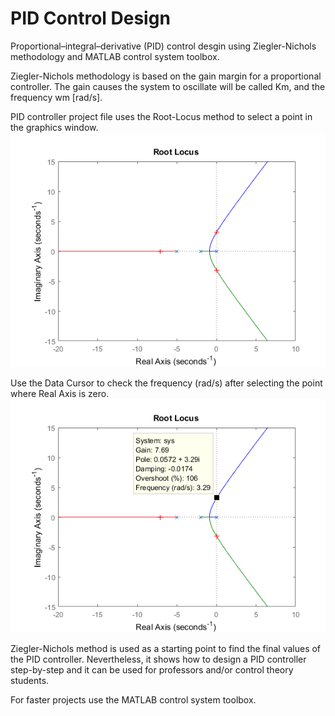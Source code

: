 # PID Control Design

Proportional–integral–derivative (PID) control desgin using Ziegler-Nichols methodology and MATLAB control system toolbox.

Ziegler-Nichols methodology is based on the gain margin for a proportional controller. 
The gain causes the system to oscillate will be called Km, and the frequency wm [rad/s].

PID controller project file uses the Root-Locus method to select a point in the graphics window.
![](images/root_locus_method.png)

Use the Data Cursor to check the frequency (rad/s) after selecting the point where Real Axis is zero.
![](images/root_locus_method_frequency.png)

Ziegler-Nichols method is used as a starting point to find the final values of the PID controller.
Nevertheless, it shows how to design a PID controller step-by-step and it can be used for professors and/or control theory students.

For faster projects use the MATLAB control system toolbox.
